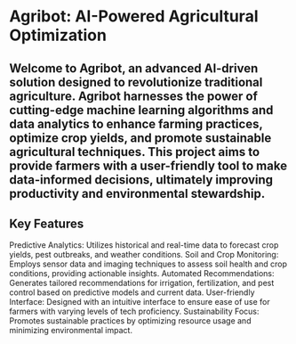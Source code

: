 # Agribot: AI-Powered Agricultural Optimization

## Welcome to Agribot, an advanced AI-driven solution designed to revolutionize traditional agriculture. Agribot harnesses the power of cutting-edge machine learning algorithms and data analytics to enhance farming practices, optimize crop yields, and promote sustainable agricultural techniques. This project aims to provide farmers with a user-friendly tool to make data-informed decisions, ultimately improving productivity and environmental stewardship.

## Key Features
Predictive Analytics: Utilizes historical and real-time data to forecast crop yields, pest outbreaks, and weather conditions.
Soil and Crop Monitoring: Employs sensor data and imaging techniques to assess soil health and crop conditions, providing actionable insights.
Automated Recommendations: Generates tailored recommendations for irrigation, fertilization, and pest control based on predictive models and current data.
User-friendly Interface: Designed with an intuitive interface to ensure ease of use for farmers with varying levels of tech proficiency.
Sustainability Focus: Promotes sustainable practices by optimizing resource usage and minimizing environmental impact.
